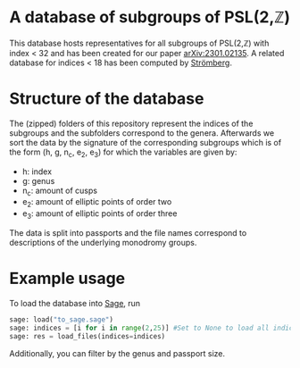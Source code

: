# A database of subgroups of PSL(2,ℤ)
This database hosts representatives for all subgroups of PSL(2,ℤ) with index < 32 and has been created for our paper [arXiv:2301.02135](https://arxiv.org/abs/2301.02135). A related database for indices < 18 has been computed by [Strömberg](https://github.com/fredstro/noncongruence).

# Structure of the database
The (zipped) folders of this repository represent the indices of the subgroups and the subfolders correspond to the genera. Afterwards we sort the data by the signature of the
corresponding subgroups which is of the form (h, g, n<sub>c</sub>, e<sub>2</sub>, e<sub>3</sub>) for which the variables are given by:
- h: index
- g: genus
- n<sub>c</sub>: amount of cusps
- e<sub>2</sub>: amount of elliptic points of order two
- e<sub>3</sub>: amount of elliptic points of order three

The data is split into passports and the file names correspond to descriptions of the underlying monodromy groups.

# Example usage
To load the database into [Sage](https://www.sagemath.org/), run
```python
sage: load("to_sage.sage")
sage: indices = [i for i in range(2,25)] #Set to None to load all indices, which takes however significant amounts of memory
sage: res = load_files(indices=indices)
```
Additionally, you can filter by the genus and passport size.
